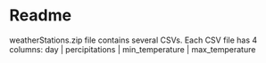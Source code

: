 # Readme

weatherStations.zip file contains several CSVs.
Each CSV file has 4 columns: 
day | percipitations | min_temperature | max_temperature
